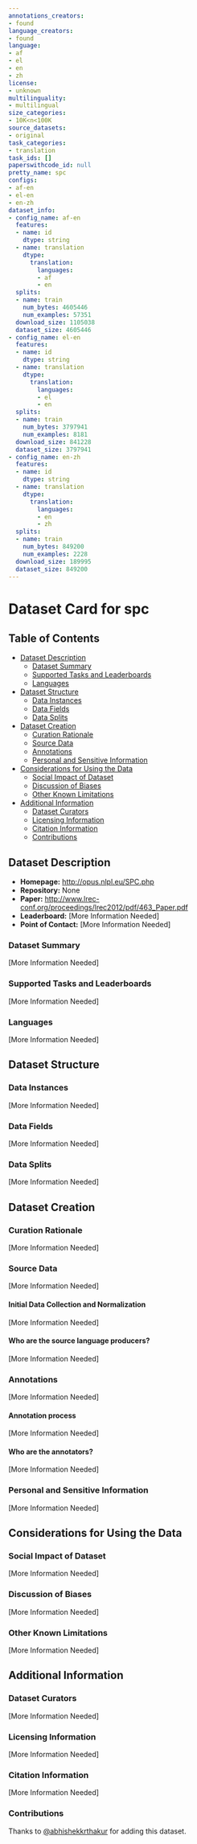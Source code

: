 ```yaml
---
annotations_creators:
- found
language_creators:
- found
language:
- af
- el
- en
- zh
license:
- unknown
multilinguality:
- multilingual
size_categories:
- 10K<n<100K
source_datasets:
- original
task_categories:
- translation
task_ids: []
paperswithcode_id: null
pretty_name: spc
configs:
- af-en
- el-en
- en-zh
dataset_info:
- config_name: af-en
  features:
  - name: id
    dtype: string
  - name: translation
    dtype:
      translation:
        languages:
        - af
        - en
  splits:
  - name: train
    num_bytes: 4605446
    num_examples: 57351
  download_size: 1105038
  dataset_size: 4605446
- config_name: el-en
  features:
  - name: id
    dtype: string
  - name: translation
    dtype:
      translation:
        languages:
        - el
        - en
  splits:
  - name: train
    num_bytes: 3797941
    num_examples: 8181
  download_size: 841228
  dataset_size: 3797941
- config_name: en-zh
  features:
  - name: id
    dtype: string
  - name: translation
    dtype:
      translation:
        languages:
        - en
        - zh
  splits:
  - name: train
    num_bytes: 849200
    num_examples: 2228
  download_size: 189995
  dataset_size: 849200
---
```


# Dataset Card for spc

## Table of Contents
- [Dataset Description](#dataset-description)
  - [Dataset Summary](#dataset-summary)
  - [Supported Tasks and Leaderboards](#supported-tasks-and-leaderboards)
  - [Languages](#languages)
- [Dataset Structure](#dataset-structure)
  - [Data Instances](#data-instances)
  - [Data Fields](#data-fields)
  - [Data Splits](#data-splits)
- [Dataset Creation](#dataset-creation)
  - [Curation Rationale](#curation-rationale)
  - [Source Data](#source-data)
  - [Annotations](#annotations)
  - [Personal and Sensitive Information](#personal-and-sensitive-information)
- [Considerations for Using the Data](#considerations-for-using-the-data)
  - [Social Impact of Dataset](#social-impact-of-dataset)
  - [Discussion of Biases](#discussion-of-biases)
  - [Other Known Limitations](#other-known-limitations)
- [Additional Information](#additional-information)
  - [Dataset Curators](#dataset-curators)
  - [Licensing Information](#licensing-information)
  - [Citation Information](#citation-information)
  - [Contributions](#contributions)

## Dataset Description

- **Homepage:** http://opus.nlpl.eu/SPC.php
- **Repository:** None
- **Paper:** http://www.lrec-conf.org/proceedings/lrec2012/pdf/463_Paper.pdf
- **Leaderboard:** [More Information Needed]
- **Point of Contact:** [More Information Needed]

### Dataset Summary

[More Information Needed]

### Supported Tasks and Leaderboards

[More Information Needed]

### Languages

[More Information Needed]

## Dataset Structure

### Data Instances

[More Information Needed]

### Data Fields

[More Information Needed]

### Data Splits

[More Information Needed]

## Dataset Creation

### Curation Rationale

[More Information Needed]

### Source Data

[More Information Needed]

#### Initial Data Collection and Normalization

[More Information Needed]

#### Who are the source language producers?

[More Information Needed]

### Annotations

[More Information Needed]

#### Annotation process

[More Information Needed]

#### Who are the annotators?

[More Information Needed]

### Personal and Sensitive Information

[More Information Needed]

## Considerations for Using the Data

### Social Impact of Dataset

[More Information Needed]

### Discussion of Biases

[More Information Needed]

### Other Known Limitations

[More Information Needed]

## Additional Information

### Dataset Curators

[More Information Needed]

### Licensing Information

[More Information Needed]

### Citation Information

[More Information Needed]

### Contributions

Thanks to [@abhishekkrthakur](https://github.com/abhishekkrthakur) for adding this dataset.